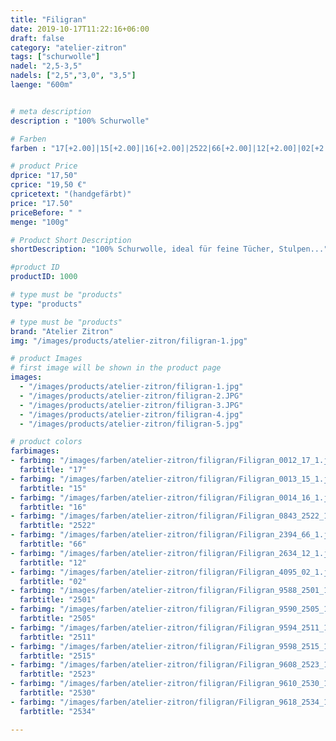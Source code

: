 ```yaml
---
title: "Filigran"
date: 2019-10-17T11:22:16+06:00
draft: false
category: "atelier-zitron"
tags: ["schurwolle"]
nadel: "2,5-3,5" 
nadels: ["2,5","3,0", "3,5"] 
laenge: "600m"	


# meta description
description : "100% Schurwolle"

# Farben
farben : "17[+2.00]|15[+2.00]|16[+2.00]|2522|66[+2.00]|12[+2.00]|02[+2.00]|2501|2505|2511|2515|2523|2530|2534"

# product Price
dprice: "17,50"
cprice: "19,50 €"
cpricetext: "(handgefärbt)"
price: "17.50"
priceBefore: " "
menge: "100g"

# Product Short Description
shortDescription: "100% Schurwolle, ideal für feine Tücher, Stulpen..."

#product ID
productID: 1000

# type must be "products"
type: "products"

# type must be "products"
brand: "Atelier Zitron"
img: "/images/products/atelier-zitron/filigran-1.jpg"   

# product Images
# first image will be shown in the product page
images:
  - "/images/products/atelier-zitron/filigran-1.jpg"
  - "/images/products/atelier-zitron/filigran-2.JPG"
  - "/images/products/atelier-zitron/filigran-3.JPG"
  - "/images/products/atelier-zitron/filigran-4.jpg"
  - "/images/products/atelier-zitron/filigran-5.jpg"

# product colors
farbimages:
- farbimg: "/images/farben/atelier-zitron/filigran/Filigran_0012_17_1.jpg"	
  farbtitle: "17"
- farbimg: "/images/farben/atelier-zitron/filigran/Filigran_0013_15_1.jpg"	
  farbtitle: "15"
- farbimg: "/images/farben/atelier-zitron/filigran/Filigran_0014_16_1.jpg"	
  farbtitle: "16"
- farbimg: "/images/farben/atelier-zitron/filigran/Filigran_0843_2522_1.jpg"
  farbtitle: "2522"
- farbimg: "/images/farben/atelier-zitron/filigran/Filigran_2394_66_1.jpg"	
  farbtitle: "66"
- farbimg: "/images/farben/atelier-zitron/filigran/Filigran_2634_12_1.jpg"	
  farbtitle: "12"
- farbimg: "/images/farben/atelier-zitron/filigran/Filigran_4095_02_1.jpg"	
  farbtitle: "02"
- farbimg: "/images/farben/atelier-zitron/filigran/Filigran_9588_2501_1.jpg"	
  farbtitle: "2501"
- farbimg: "/images/farben/atelier-zitron/filigran/Filigran_9590_2505_1.jpg"	
  farbtitle: "2505"
- farbimg: "/images/farben/atelier-zitron/filigran/Filigran_9594_2511_1.jpg"	
  farbtitle: "2511"
- farbimg: "/images/farben/atelier-zitron/filigran/Filigran_9598_2515_1.jpg"	
  farbtitle: "2515"
- farbimg: "/images/farben/atelier-zitron/filigran/Filigran_9608_2523_1.jpg"	
  farbtitle: "2523"
- farbimg: "/images/farben/atelier-zitron/filigran/Filigran_9610_2530_1.jpg"	
  farbtitle: "2530"
- farbimg: "/images/farben/atelier-zitron/filigran/Filigran_9618_2534_1.jpg"	
  farbtitle: "2534"

---
```



